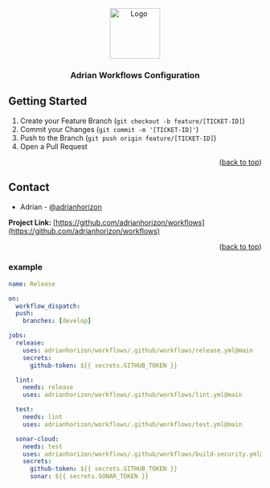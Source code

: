 <div align="center">
  <a href="https://github.com/adrianhorizon/workflows">
    <img src="https://avatars.githubusercontent.com/u/10576007?v=4" alt="Logo" width="100" height="100">
  </a>

  <h3 align="center">Adrian Workflows Configuration</h3>
</div>

## Getting Started

1. Create your Feature Branch (`git checkout -b feature/[TICKET-ID]`)
2. Commit your Changes (`git commit -m '[TICKET-ID]'`)
3. Push to the Branch (`git push origin feature/[TICKET-ID]`)
4. Open a Pull Request

<p align="right">(<a href="#top">back to top</a>)</p>


<!-- CONTACT -->
## Contact

* Adrian - [@adrianhorizon](https://github.com/adrianhorizon)

__Project Link:__ [https://github.com/adrianhorizon/workflows](https://github.com/adrianhorizon/workflows)

<p align="right">(<a href="#top">back to top</a>)</p>


### example

```yaml
name: Release

on:
  workflow_dispatch:
  push:
    branches: [develop]

jobs:
  release:
    uses: adrianhorizon/workflows/.github/workflows/release.yml@main
    secrets:
      github-token: ${{ secrets.GITHUB_TOKEN }}

  lint:
    needs: release
    uses: adrianhorizon/workflows/.github/workflows/lint.yml@main

  test:
    needs: lint
    uses: adrianhorizon/workflows/.github/workflows/test.yml@main

  sonar-cloud:
    needs: test
    uses: adrianhorizon/workflows/.github/workflows/build-security.yml@main
    secrets:
      github-token: ${{ secrets.GITHUB_TOKEN }}
      sonar: ${{ secrets.SONAR_TOKEN }}
```
